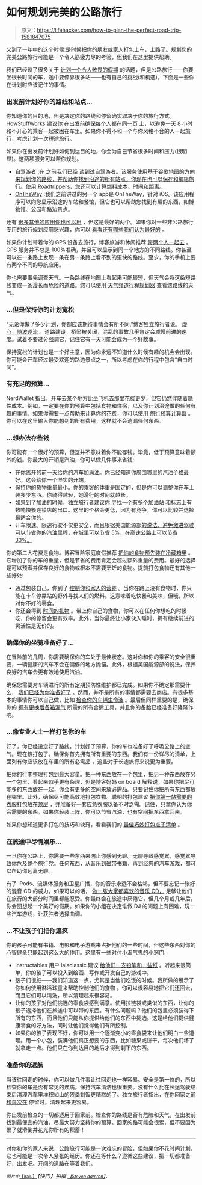 # 如何规划完美的公路旅行

> 原文：<https://lifehacker.com/how-to-plan-the-perfect-road-trip-1581847075>

又到了一年中的这个时候:是时候把你的朋友或家人打包上车，上路了。规划您的完美公路旅行可能是一个令人筋疲力尽的考验，但我们在这里提供帮助。



我们已经谈了很多关于 [计划一个令人敬畏的假期](https://lifehacker.com/how-to-ditch-tourist-spots-and-build-your-own-kickass-v-1566817968) 的话题，但是公路旅行——你要坐很长时间的车，途中要停靠很多站——也有自己的挑战(和机遇)。下面是一些你在计划时应该记住的事情。

### 出发前计划好你的路线和站点...

你知道你的目的地，但是决定你的路线和停留确实取决于你的旅行方式。HowStuffWorks 建议你 [在出发前确保每个人都在同一页](http://adventure.howstuffworks.com/destinations/road-trips/10-tips-for-planning-a-cross-country-road-trip.htm#page=1) 上，以避免一天 8 小时和不开心的乘客一起被困在车里。如果你不得不和一个与你风格不合的人一起旅行，考虑计划一次短途旅行。

如果你在出发前计划好如何到达目的地，你会为自己节省很多时间和压力(很明显)。这两项服务可以帮你规划。

*   [自驾游者](https://roadtrippers.com/) :在 之前我们已经 [谈到过自驾游者。该服务使用基于谷歌地图的方向来规划你的路线，并帮助你找到沿途的所有站点。你现在也可以保存和编辑旅行。使用 Roadtrippers，您还可以计算燃料成本、时间和距离。](http://lifehacker.com/roadtrippers-thoroughly-organizes-your-summer-road-trip-5917612)
*   [OnTheWay](https://itunes.apple.com/us/app/on-the-way-beta/id642722664?mt=8) :我们之前讲过的另一个 app是 OnTheWay，针对 iOS。该应用程序可以向您显示沿途的车站和餐馆，但它也可以帮助您找到有趣的东西，如博物馆、公园和路边景点。

还有 [很多其他的应用你也可以用](https://lifehacker.com/the-best-apps-and-tools-for-rocking-your-next-road-trip-5992643) ，但这是最好的两个。如果你对一些非公路旅行专用的旅行规划应用感兴趣，你可以 [看看还有哪些我们认为最好的](http://lifehacker.com/five-best-travel-planning-apps-1470002139) 。

如果你计划带着你的 GPS 设备去旅行，博客旅游和休闲推荐 [带两个人一起去](http://www.travelandleisure.com/articles/gas-saving-road-trip-tips/4) 。GPS 服务并不总是 100%准确，并且可以显示到同一个地方的不同路线。你甚至可以在一条路上发现一条在另一条路上看不到的更快的路线。至少，你的手机上要有两个不同的导航应用。

你也需要事先调查天气。一条路线在地图上看起来可能较短，但天气会将这条短路线变成一条漫长而危险的道路。您可以使用 [天气频道行程规划器](https://lifehacker.com/plan-your-road-trip-and-pick-the-best-weather-along-the-5919569) 查看您路线的天气。

### ...但是保持你的计划宽松

“无论你做了多少计划，你都应该期待事情会有所不同,”博客独立旅行者说。 [虚心，随波逐流](http://www.independenttraveler.com/travel-tips/none/ten-and-a-half-tips-for-road-trips) 。道路建设，桥梁被关闭，混乱的事故几乎肯定会减慢前进的速度。试着不要过分强调它，记住它有一天可能会成为一个好故事。

保持宽松的计划也是一个好主意，因为你永远不知道什么时候有趣的机会会出现。你可能会开车经过最受欢迎的路边景点之一，所以考虑在你的行程中包含“自由时间”。

### 有充足的预算...

NerdWallet 指出，开车去某个地方比坐飞机去那里花费更少，但它仍然伴随着隐性成本。例如，一定要在你的预算中包括食物和住宿，以及你计划沿途做的任何有趣的事情。如果你需要一点帮助来计算你的花费，你可以使用 [旅行预算计算器](http://www.independenttraveler.com/travel-budget-calculator) 。你可以在这里输入你能想到的所有费用，这样就不会遗漏任何东西。

### ...想办法存些钱

你可能有一个很好的预算，但这并不意味着你不能存钱。毕竟，低于预算意味着额外的钱。你最大的开销是汽油，你可以做几件事来省钱:

*   在你离开的前一天给你的汽车加满油。你已经知道你周围哪里的汽油价格最好。这会给你一个坚实的开端。
*   保持你的货物重量最小。你的乘客的体重是固定的，但是你可以调整你在车上装多少东西。你骑得越轻，她滑行的时间就越长。
*   如果到了加油的时候，独立旅行者建议你 [寻找一个有多个加油站](http://www.independenttraveler.com/travel-tips/car-travel/save-gas-and-money) 和标志上有数吨快餐连锁店的出口。这里的价格会更低，因为有竞争，你可以比较并选择最适合你的。
*   开车限速。限速行驶不仅更安全，而且根据美国能源部[的说法，避免激进驾驶可以节省你的汽油里程，在城里可以节省 5%，在高速公路上可以节省 33%。](http://www.fueleconomy.gov/feg/driveHabits.jsp)

你的第二大花费是食物。博客冒险家庭度假推荐 [把你的食物预先装在冷藏箱里](http://www.adventure-family-vacations.com/road-trip-food.html) 。它增加了你的车的重量，但是节省的费用肯定会超过额外重量的费用。最好的选择是可以预煮并保存良好的食物或根本不需要烹饪的食物。提前打包食物还有其他一些好处:

*   通过包装自己，你到了 [控制你和家人的营养](http://www.kitchenstewardship.com/2013/06/19/real-food-road-trip-eat-well-spend-less/) 。当你在路上没有食物时，你只能在卡车停靠站的野外寻找人们的燃料。这意味着吃快餐和美味，但哦，所以对你不好的零食。
*   你还会得到 [时间的礼物](http://www.kitchenstewardship.com/2013/06/19/real-food-road-trip-eat-well-spend-less/) 。带上你自己的食物，你可以在任何你想吃的时候吃，你的停留会更有效率。此外，当你最终让小家伙入睡时，拥有继续前进的灵活性是无价的。

### 确保你的坐骑准备好了...

在冒险前的几周，你需要确保你的车处于最佳状态。这对你和你的乘客的安全很重要，一辆健康的汽车不会在偏僻的地方抛锚。此外，根据美国能源部的说法，保养良好的汽车会更有效地使用汽油。

确保您需要对车辆进行的所有定期预防性维护都已完成。如果你不确定那需要什么， [我们已经为你准备好了](https://lifehacker.com/the-preventative-maintenance-you-need-to-do-on-your-car-1394196018) 。然而，并不是所有的事情都需要去商店。有很多基本的事情你可以自己做，比如 [检查你的车辆生命液](http://lifehacker.com/five-fluids-you-should-check-to-keep-your-car-running-s-1556413981) 。最后但同样重要的是，确保你的 [拥有更换后备箱漏气](http://www.travelchannel.com/interests/road-trips/articles/road-trip-tips) 所需的所有合适工具，并且你的备胎已经准备好隆隆作响。

### ...像专业人士一样打包你的车

好了，你已经设定好了路线，计划好了预算，你的车也准备好了呼吸公路上的空气。现在该打包了。确保你首先拥有所有重要的东西。我们有一份详尽的清单，上面列有你应该放在车里的所有必需品 ，这些对于长途旅行来说更为重要。

把你的行李整理打包到最大容量。把一种东西放在一个包里，把另一种东西放在另一个包里，看起来似乎更有条理，但是博客妈妈 on board 解释说，如果你把尽可能多的东西放在一起，你会有更多的空间来放必需品。只要记住你把所有东西都放在哪里。此外，确保尽可能高效地打包衣物。聪明的打包建议 [把你第一站需要的衣服打包放在顶层](http://www.smartpacking.com/family-car-travel-tips.html) ，并准备好一套应急衣服以备不时之需。记住，只拿你认为你会需要的东西。如果你轻装上阵，你可以节省汽油，也有空间把东西拿回来。

如果你想知道更多打包的技巧和诀窍，看看我们的 [最佳巧妙打包点子清单](https://lifehacker.com/the-best-clever-packing-tricks-for-traveling-1575377753) 。

### 在旅途中尽情娱乐...

一旦你在公路上，你需要一些东西来防止你感到无聊。无聊导致感觉累，感觉累导致你危及整个旅行党。任何东西，从音乐到磁带书籍，再到经典的汽车游戏，都可以帮助你远离无聊。

有了 iPods、流媒体服务和卫星广播，你的音乐永远不会枯竭，但不要忘记一张好的混音 CD 的威力。如果可以的话， [做一张大家都喜欢的音乐 CD，](http://www.huffingtonpost.com/2013/11/01/road-trip-hacks_n_4177884.html) 足够让他们在旅行的大部分时间里都能忍受。你最终会在旅途中厌倦它，但几个月或几年后，你会回想起一个美好的假期。如果你的小组在决定谁做 DJ 的问题上有困难，玩一些汽车游戏，让获胜者选择曲调。

### ...不让孩子们把你逼疯

你的孩子可能有书籍、电影和电子游戏来占据他们的一些时间，但这些东西对你的心智健全只能起到这么大的作用。这里有一些对付小淘气鬼的小窍门:

*   Instructables 用户 lalaclassic 建议 [给他们一支铅笔和一些纸](http://www.instructables.com/id/Keeping-Kids-Entertained-in-the-Car-12-fun-things/step2/Make-a-Word-Search/) 。听起来很简单，你的孩子可以投入到绘画、写作或开发自己的游戏中。
*   孩子们很脏——我们知道这一点，尤其是当他们吃饭的时候。我所做的展示了你如何使用淋浴球童来帮助控制他们的食物 。你可以很容易地把它们还回去，而且它们可以清洗，所以清理起来很容易。
*   让你的孩子对他们挑选的零食袋感到满意。使用拉链袋或类似的东西，让你的孩子选择他们在旅途中可以带的东西。有什么问题吗？他们的包里必须装得下所有的东西，而且他们只能从你提供给他们的东西中挑选。这是给他们提供健康零食的好方法，同时让他们觉得他们有所控制。
*   如果你的孩子表现不好，你可以用一个逐渐变小的零食袋来让他们明白一些道理。用一个小包，装满他们真正想要的东西，比如糖果或饼干。每次他们坏了就拿走一点。他们只在你到达目的地后才得到剩下的东西。

### 准备你的返航

当该往回走的时候，你可以做几件事让往回走也一样容易。安全是第一位的，所以检查你的车是否有常见的疾病。保持汽车清洁也很重要。没有什么比在长途驾驶结束后清理汽车里堆积如山的残羹剩饭更糟糕的了。独立旅行者指出，在你回家之前 [和每次在](http://www.independenttraveler.com/travel-tips/none/ten-and-a-half-tips-for-road-trips) 停留时，清理起来更容易。

你出发前检查的一切都适用于回家前。检查你的路线是否有危险和天气，在出发前找到最便宜的汽油，尽最大努力坚持你的预算。回家的路可能会很累，但不要因为累了就滑倒并花光你所有的积蓄！

* * *

对你和你的家人来说，公路旅行可能是一次难忘的冒险，但如果你不花时间计划，它也可能是一次令人紧张的经历。你还在等什么？遵循这些建议，把一切都准备好，出发吧。开阔的道路在等着我们。

<small>*照片由*</small>[<small>【iralu】</small>](http://www.shutterstock.com/pic.mhtml?id=156519377&src=id)*【快门】拍摄* [<small>*【Steven damron】*</small>](https://www.flickr.com/photos/sadsnaps/2742316836)<small>*，*</small>